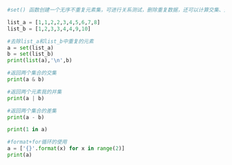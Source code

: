 
<BlogInfo id="1109" title="31.set的使用" author="白日梦想猿" pv=0 read_times=0 pre_cost_time="0分17秒" category="爬虫学习" tag_list="['爬虫学习']" create_time="2020.06.07 17:20:27" update_time="2021.07.13 15:20:43" />

```python
#set() 函数创建一个无序不重复元素集，可进行关系测试，删除重复数据，还可以计算交集、差集、并集等。

list_a = [1,1,2,2,3,4,5,6,7,8]
list_b = [1,2,3,3,4,4,9,10]

#去除list_a和list_b中重复的元素
a = set(list_a)
b = set(list_b)
print(list(a),'\n',b)

#返回两个集合的交集
print(a & b)

#返回两个元素我的并集
print(a | b)

#返回两个集合的差集
print(a - b)

print(1 in a)

#format+for循环的使用
a = ['{}'.format(x) for x in range(2)]
print(a)


```
